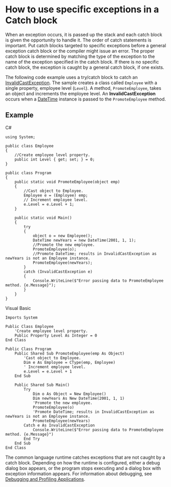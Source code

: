 # How to use specific exceptions in a Catch block

When an exception occurs, it is passed up the stack and each catch block is given the opportunity to handle it. The order of catch statements is important. Put catch blocks targeted to specific exceptions before a general exception catch block or the compiler might issue an error. The proper catch block is determined by matching the type of the exception to the name of the exception specified in the catch block. If there is no specific catch block, the exception is caught by a general catch block, if one exists.

The following code example uses a try/catch block to catch an [InvalidCastException](https://msdn.microsoft.com/library/system.invalidcastexception). The sample creates a class called `Employee` with a single property, employee level (`Level`). A method, `PromoteEmployee`, takes an object and increments the employee level. An **InvalidCastException** occurs when a [DateTime](https://msdn.microsoft.com/library/system.datetime) instance is passed to the `PromoteEmployee` method.

## Example

C#
```
using System;

public class Employee
{
    //Create employee level property.
    public int Level { get; set; } = 0;
}

public class Program
{
    public static void PromoteEmployee(object emp)
    {
        //Cast object to Employee.
        Employee e = (Employee) emp;
        // Increment employee level.
        e.Level = e.Level + 1;
    }

    public static void Main()
    {
        try
        {
            object o = new Employee();
            DateTime newYears = new DateTime(2001, 1, 1);
            //Promote the new employee.
            PromoteEmployee(o);
            //Promote DateTime; results in InvalidCastException as newYears is not an Employee instance.
            PromoteEmployee(newYears);
        }
        catch (InvalidCastException e)
        {
            Console.WriteLine($"Error passing data to PromoteEmployee method. {e.Message}");
        }
    }
}
```

Visual Basic
```
Imports System

Public Class Employee
    'Create employee level property.
    Public Property Level As Integer = 0
End Class

Public Class Program
    Public Shared Sub PromoteEmployee(emp As Object)
        'Cast object to Employee.
        Dim e As Employee = CType(emp, Employee)
        ' Increment employee level.
        e.Level = e.Level + 1
    End Sub

    Public Shared Sub Main()
        Try
            Dim o As Object = New Employee()
            Dim newYears As New DateTime(2001, 1, 1)
            'Promote the new employee.
            PromoteEmployee(o)
            'Promote DateTime; results in InvalidCastException as newYears is not an Employee instance.
            PromoteEmployee(newYears)
        Catch e As InvalidCastException
            Console.WriteLine($"Error passing data to PromoteEmployee method. {e.Message}")
        End Try
    End Sub
End Class
```

The common language runtime catches exceptions that are not caught by a catch block. Depending on how the runtime is configured, either a debug dialog box appears, or the program stops executing and a dialog box with exception information appears. For information about debugging, see [Debugging and Profiling Applications](https://msdn.microsoft.com/library/7fe0dd2y).
